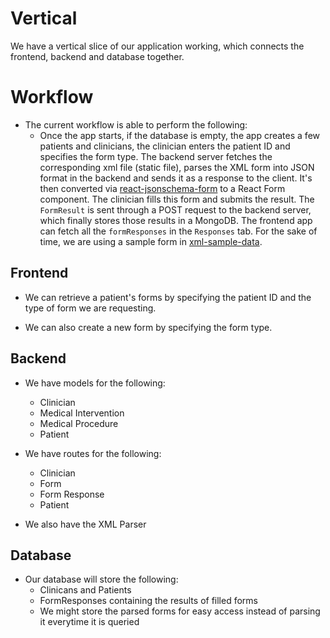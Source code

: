 # Vertical

We have a vertical slice of our application working, which connects the frontend, backend and database together.

# Workflow

* The current workflow is able to perform the following:
   * Once the app starts, if the database is empty, the app creates a few patients and clinicians, the clinician enters the patient ID and specifies the form type. The backend server fetches the corresponding xml file (static file), parses the XML form into JSON format in the backend and sends it as a response to the client. It's then converted via [react-jsonschema-form](https://github.com/rjsf-team/react-jsonschema-form) to a React Form component. The clinician fills this form and submits the result. The `FormResult` is sent through a POST request to the backend server, which finally stores those results in a MongoDB. The frontend app can fetch all the `formResponses` in the `Responses` tab. For the sake of time, we are using a sample form in [xml-sample-data](https://github.com/csc302-fall-2019/proj-ANTSLAM/blob/dev/backend/utils/sample-xml-data.xml). 


## Frontend

* We can retrieve a patient's forms by specifying the patient ID and the type of form we are requesting.

* We can also create a new form by specifying the form type.

## Backend

* We have models for the following: 
    * Clinician
    * Medical Intervention
    * Medical Procedure
    * Patient

* We have routes for the following:
    * Clinician
    * Form
    * Form Response
    * Patient

* We also have the XML Parser

## Database
* Our database will store the following:
    * Clinicans and Patients
    * FormResponses containing the results of filled forms
    * We might store the parsed forms for easy access instead of parsing it everytime it is queried
